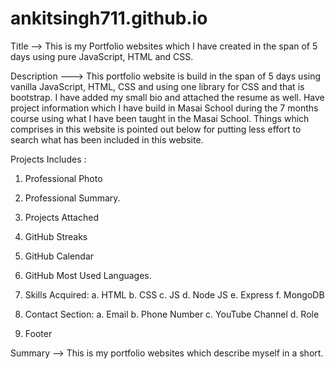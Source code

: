 # ankitsingh711.github.io

Title --> This is my Portfolio websites which I have created in the span of 5 days using pure JavaScript, HTML and CSS. 

Description ---> This portfolio website is build in the span of 5 days using vanilla JavaScript, HTML, CSS and using one library for CSS and that is bootstrap. I have added my small bio and attached the resume as well. Have project information which I have build in Masai School during the 7 months course using what I have been taught in the Masai School. Things which comprises in this website is pointed out below for putting less effort to search what has been included in this website.

Projects Includes :
1. Professional Photo
2. Professional Summary.
3. Projects Attached
4. GitHub Streaks
5. GitHub Calendar
6. GitHub Most Used Languages.

7. Skills Acquired:
  a. HTML
  b. CSS
  c. JS
  d. Node JS
  e. Express
  f. MongoDB
  
8. Contact Section:
  a. Email
  b. Phone Number
  c. YouTube Channel
  d. Role
  
9. Footer

Summary --> This is my portfolio websites which describe myself in a short.
